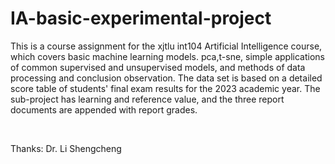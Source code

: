 # IA-basic-experimental-project
This is a course assignment for the xjtlu int104 Artificial Intelligence course, which covers basic machine learning models. pca,t-sne, simple applications of common supervised and unsupervised models, and methods of data processing and conclusion observation. The data set is based on a detailed score table of students' final exam results for the 2023 academic year. The sub-project has learning and reference value, and the three report documents are appended with report grades.

​

Thanks: Dr. Li Shengcheng
